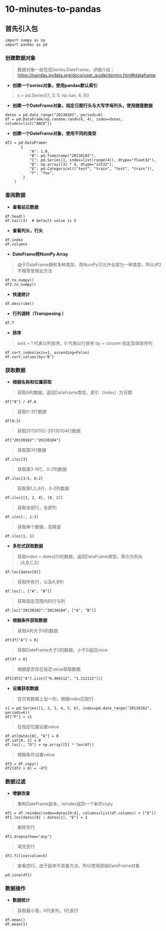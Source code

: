 # 10-minutes-to-pandas

## 首先引入包

```
import numpy as np
import pandas as pd
```

### 创建数据对象
> 数据对象一般包括Series,DateFrame，详细介绍：https://pandas.pydata.org/docs/user_guide/dsintro.html#dataframe

- **创建一个series对象，使用pandas默认索引**
> s = pd.Series([1, 3, 5, np.nan, 6, 8])


- **创建一个DateFrame对象，指定日期行头与大写字母列头，使用随意数据**
```
dates = pd.date_range("20130101", periods=6)
df = pd.DataFrame(np.random.randn(6, 4), index=dates, columns=list("ABCD"))
```

- **创建一个DateFrame对象，使用不同的类型**
```
df2 = pd.DataFrame(
       {
           "A": 1.0,
           "B": pd.Timestamp("20130102"),
           "C": pd.Series(1, index=list(range(4)), dtype="float32"),
           "D": np.array([3] * 4, dtype="int32"),
           "E": pd.Categorical(["test", "train", "test", "train"]),
           "F": "foo",
        }
    )
```


### 查阅数据 

- **查看前后数据**
```
df.head()
df.tail(3)  # default value is 5
```

- **查看列头，行头**

```
df.index
df.columns
```


- **DateFrame转NumPy Array**
> 由于DateFrame拥有多种类型，而NumPy只允许全部为一种类型，所以df2不推荐使用此方法
```
df.to_numpy()
df2.to_numpy()
```

- **快速统计**

```
df.describe()
```

- **行列调转（Transposing ）**

```
df.T
```
- **排序**
> axis = 1 代表以列排序，0 代表以行排序
> by = clounm 指定具体排序列
```
df.sort_index(axis=1, ascending=False)
df.sort_values(by="B")
```




### 获取数据


- **根据名称和位置获取**

> 获取A列数据，返回DataFrame类型，索引（index）为日期
```
df["A"] / df.A
```
> 获取0-3行数据
```
df[0:3]
```
> 获取20130102-20130104行数据
```
df["20130102":"20130104"]
```
> 获取第3行数据
```
df.iloc[3]
```
> 获取第3-5行，0-2列数据
```
df.iloc[3:5, 0:2]
```
> 获取第1,2,4行，0-2列数据
```
df.iloc[[1, 2, 4], [0, 2]]
```
> 获取全部行，全部列
```
df.iloc[:, 1:3]
```
> 获取单个数据，高精度
```
df.iloc[1, 1]
```



- **多形式获取数据**
> 获取index = dates[0]的数据，返回DataFrame类型，索引为列头（A,B,C,D）
```
df.loc[dates[0]]
```

> 获取所有行，以及A,B列
```
df.loc[:, ["A", "B"]]
```

> 获取指定范围内的行与列
```
df.loc["20130102":"20130104", ["A", "B"]]
```

- **根据条件获取数据**
> 获取A列大于0的数据
```
df[df["A"] > 0]
```

> 获取DateFrame大于0的数据，小于0返回none
```
df[df > 0]
```

> 根据是否存在指定value获取数据
```
df2[df2["A"].isin(["0.469112", "1.212112"])]
```


- **设置获取数据**
> 在已有数据上加一列，根据index匹配行
```
s1 = pd.Series([1, 2, 3, 4, 5, 6], index=pd.date_range("20130102", periods=6))
df["F"] = s1
```

> 在指定位置设置value
```
df.at[dates[0], "A"] = 0
df.iat[0, 1] = 0
df.loc[:, "D"] = np.array([5] * len(df))
```

> 根据条件设置value
```
df2 = df.copy()
df2[df2 > 0] = -df2
```


### 数据过滤

- **增删改查**

> 重构DateFrame副本，reindex返回一个新的copy
```
df1 = df.reindex(index=dates[0:4], columns=list(df.columns) + ["E"])
df1.loc[dates[0] : dates[1], "E"] = 1
```

> 删除空行
```
df1.dropna(how="any")
```

> 填充空行
```
df1.fillna(value=5)
```

> 查看空行。由于副本不具备方法，所以使用原始DareFrame对象
```
pd.isna(df1)
```

### 数据操作

- **数据统计**

> 获取最小值，0代表列，1代表行
```
df.mean()
df.mean(1)
```

